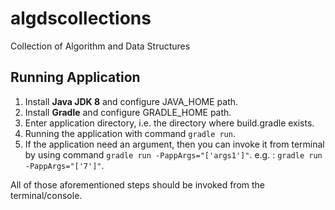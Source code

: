 # algdscollections
Collection of Algorithm and Data Structures

## Running Application ##

1. Install **Java JDK 8** and configure JAVA_HOME path.
1. Install **Gradle** and configure GRADLE_HOME path.
1. Enter application directory, i.e. the directory where build.gradle exists.
1. Running the application with command `gradle run`.
1. If the application need an argument, then you can invoke it from terminal by using command `gradle run -PappArgs="['args1']"`. e.g. : `gradle run -PappArgs="['7']"`.

All of those aforementioned steps should be invoked from the terminal/console.
